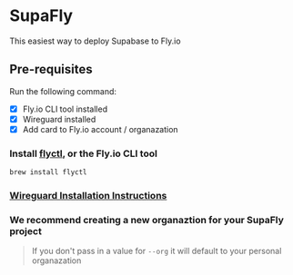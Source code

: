 # SupaFly

This easiest way to deploy Supabase to Fly.io

## Pre-requisites

Run the following command:

- [x] Fly.io CLI tool installed
- [x] Wireguard installed
- [x] Add card to Fly.io account / organazation

### Install [flyctl](https://fly.io/docs/hands-on/install-flyctl/), or the Fly.io CLI tool

```sh
brew install flyctl
```

### [Wireguard Installation Instructions](https://www.wireguard.com/install/)

### We recommend creating a new organaztion for your SupaFly project

> If you don't pass in a value for `--org` it will default to your personal organazation
